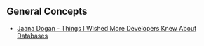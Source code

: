 ## General Concepts

* [Jaana Dogan - Things I Wished More Developers Knew About Databases](https://medium.com/@rakyll/things-i-wished-more-developers-knew-about-databases-2d0178464f78)
